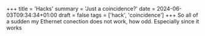 +++
title = 'Hacks'
summary = 'Just a coincidence?'
date = 2024-06-03T09:34:34+01:00
draft = false
tags = ['hack', 'coincidence']
+++
So all of a sudden my Ethernet conection does not work, how odd. Especially since it works
